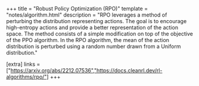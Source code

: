 +++
title = "Robust Policy Optimization (RPO)"
template = "notes/algorithm.html"
description = "RPO leverages a method of perturbing the distribution representing actions. The goal is to encourage high-entropy actions and provide a better representation of the action space. The method consists of a simple modification on top of the objective of the PPO algorithm. In the RPO algorithm, the mean of the action distribution is perturbed using a random number drawn from a Uniform distribution."

[extra]
links = ["https://arxiv.org/abs/2212.07536","https://docs.cleanrl.dev/rl-algorithms/rpo/"]
+++
